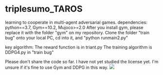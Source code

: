 # triplesumo_TAROS
learning to cooperate in multi-agent adversarial games.
dependencies: python==3.7, Gym==10.2, Mujoco>=2.0
After you install gym, please replace it with the folder "gym" on my repository. 
Clone the folder "train bug" onto your local PC, cd into it, and "python runmain2.py"

key algorithm:
The reward function is in triant.py
The training algorithm is DDPG4.py in "train bug"

Please don't share the code so far. I have not yet studied the license yet. I'm unsure if it's fine to use Gym and DDPG in this way.
![](https://github.com/niart/triplesumo_TAROS/blob/main/25_35.gif)
